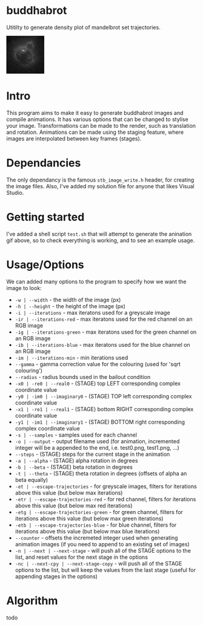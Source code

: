 # buddhabrot
Utitilty to generate density plot of mandelbrot set trajectories.

![](https://github.com/mallocc/buddhabrot/blob/main/tour_demo.gif)

# Intro
This program aims to make it easy to generate buddhabrot images and compile animations. It has various options that can be changed to stylise your image. Transformations can be made to the render, such as translation and rotation. Animations can be made using the staging feature, where images are interpolated between key frames (stages).

# Dependancies
The only dependancy is the famous `stb_image_write.h` header, for creating the image files. Also, I've added my solution file for anyone that likes Visual Studio.

# Getting started
I've added a shell script `test.sh` that will attempt to generate the anination gif above, so to check everything is working, and to see an example usage.

# Usage/Options

We can added many options to the program to specify how we want the image to look:

 - `-w | --width` - the width of the image (px)
 - `-h | --height` - the height of the image (px)
 - `-i | --iterations` - max iteratons used for a greyscale image
 - `-ir | --iterations-red` - max iteratons used for the red channel on an RGB image
 - `-ig | --iterations-green` - max iteratons used for the green channel on an RGB image
 - `-ib | --iterations-blue` - max iteratons used for the blue channel on an RGB image
 - `-im | --iterations-min` - min iterations used
 - `--gamma` - gamma correction value for the colouring (used for 'sqrt colouring')
 - `--radius` - radius bounds used in the bailout condition
 - `-x0 | -re0 | --real0` - (STAGE) top LEFT corresponding complex coordinate value
 - `-y0 | -im0 | --imaginary0` - (STAGE) TOP left corresponding complex coordinate value
 - `-x1 | -re1 | --real1` - (STAGE) bottom RIGHT corresponding complex coordinate value
 - `-y1 | -im1 | --imaginary1` - (STAGE) BOTTOM right corresponding complex coordinate value
 - `-s | --samples` - samples used for each channel
 - `-o | --output` - output filename used (for animation, incremented integer will be a appended to the end, i.e. test0.png, test1.png, ...)
 - `--steps` - (STAGE) steps for the current stage in the animation
 - `-a | --alpha` - (STAGE) alpha rotation in degrees
 - `-b | --beta` - (STAGE) beta rotation in degrees
 - `-t | --theta` - (STAGE) theta rotation in degrees (offsets of alpha an beta equally)
 - `-et | --escape-trajectories` - for greyscale images, filters for iterations above this value (but below max iterations)
 - `-etr | --escape-trajectories-red` - for red channel, filters for iterations above this value (but below max red iterations)
 - `-etg | --escape-trajectories-green` - for green channel, filters for iterations above this value (but below max green iterations)
 - `-etb | --escape-trajectories-blue` - for blue channel, filters for iterations above this value (but below max blue iterations)
 - `--counter` - offsets the incremeted integer used when generating animation images (if you need to append to an existing set of images)
 - `-n | --next | --next-stage` - will push all of the STAGE options to the list, and reset values for the next stage in the options
 - `-nc | --next-cpy | --next-stage-copy` - will push all of the STAGE options to the list, but will keep the values from the last stage (useful for appending stages in the options)
 
 # Algorithm
 
 todo
 
 
